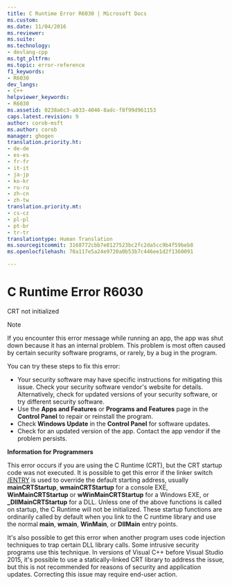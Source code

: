 ```yaml
---
title: C Runtime Error R6030 | Microsoft Docs
ms.custom: 
ms.date: 11/04/2016
ms.reviewer: 
ms.suite: 
ms.technology:
- devlang-cpp
ms.tgt_pltfrm: 
ms.topic: error-reference
f1_keywords:
- R6030
dev_langs:
- C++
helpviewer_keywords:
- R6030
ms.assetid: 0238a6c3-a033-4046-8adc-f8f99d961153
caps.latest.revision: 9
author: corob-msft
ms.author: corob
manager: ghogen
translation.priority.ht:
- de-de
- es-es
- fr-fr
- it-it
- ja-jp
- ko-kr
- ru-ru
- zh-cn
- zh-tw
translation.priority.mt:
- cs-cz
- pl-pl
- pt-br
- tr-tr
translationtype: Human Translation
ms.sourcegitcommit: 3168772cbb7e8127523bc2fc2da5cc9b4f59beb8
ms.openlocfilehash: 70a117e5a24e9720a0b53b7c446ee1d2f1360091

---
```

# C Runtime Error R6030
CRT not initialized  
  
> [!NOTE]
>  If you encounter this error message while running an app, the app was shut down because it has an internal problem. This problem is most often caused by certain security software programs, or rarely, by a bug in the program.  
>   
>  You can try these steps to fix this error:  
>   
>  -   Your security software may have specific instructions for mitigating this issue. Check your security software vendor's website for details. Alternatively, check for updated versions of your security software, or try different security software.  
> -   Use the **Apps and Features** or **Programs and Features** page in the **Control Panel** to repair or reinstall the program.  
> -   Check **Windows Update** in the **Control Panel** for software updates.  
> -   Check for an updated version of the app. Contact the app vendor if the problem persists.  
  
 **Information for Programmers**  
  
 This error occurs if you are using the C Runtime (CRT), but the CRT startup code was not executed. It is possible to get this error if the linker switch [/ENTRY](../../build/reference/entry-entry-point-symbol.md) is used to override the default starting address, usually **mainCRTStartup**, **wmainCRTStartup** for a console EXE, **WinMainCRTStartup** or **wWinMainCRTStartup** for a Windows EXE, or **_DllMainCRTStartup** for a DLL. Unless one of the above functions is called on startup, the C Runtime will not be initialized. These startup functions are ordinarily called by default when you link to the C runtime library and use the normal **main**, **wmain**, **WinMain**, or **DllMain** entry points.  
  
 It's also possible to get this error when another program uses code injection techniques to trap certain DLL library calls. Some intrusive security programs use this technique. In versions of Visual C++ before Visual Studio 2015, it's possible to use a statically-linked CRT library to address the issue, but this is not recommended for reasons of security and application updates. Correcting this issue may require end-user action.


<!--HONumber=Jan17_HO2-->


